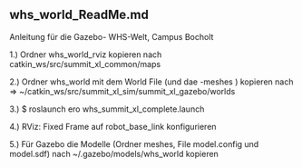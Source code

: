 whs_world_ReadMe.md
------------------------------------
Anleitung für die Gazebo- WHS-Welt, Campus Bocholt 


1.) Ordner  whs_world_rviz  kopieren nach  catkin_ws/src/summit_xl_common/maps  

2.) Ordner whs_world mit dem World File (und dae -meshes ) kopieren nach => ~/catkin_ws/src/summit_xl_sim/summit_xl_gazebo/worlds

3.) $ roslaunch ero whs_summit_xl_complete.launch 


4.) RViz: Fixed Frame auf robot_base_link konfigurieren

5.) Für Gazebo die Modelle (Ordner meshes, File model.config und model.sdf)   nach ~/.gazebo/models/whs_world kopieren
